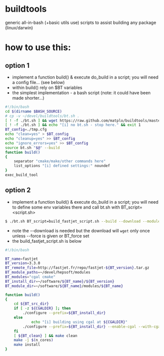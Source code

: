 # buildtools
generic all-in-bash (+basic utils use) scripts to assist building any package (linux/darwin)

# how to use this:

## option 1
 - implement a function build() & execute do_build in a script; you will need a config file... (see below)
 - within build() rely on $BT variables
 - the simplest implementation - a bash script (note: it could have been made shorter...)

```bash
#!/bin/bash
cd $(dirname $BASH_SOURCE)
# cp -v ~/devel/buildtools/bt.sh .
[ ! -f ./bt.sh ] && wget https://raw.github.com/matplo/buildtools/master/bt.sh
[ ! -f ./bt.sh ] && echo "[i] no bt.sh - stop here." && exit 1
BT_config=./tmp.cfg
echo "clean=yes" > $BT_config
echo "cleanup=yes" >> $BT_config
echo "ignore_errors=yes" >> $BT_config
source bt.sh "$@" --build
function build()
{
	separator "cmake/make/other commands here"
	list_options "[i] defined settings:" noundef
}
exec_build_tool
```

## option 2
 - implement a function build() & execute do_build in a script; you will need to define some env variables there and call bt.sh with BT_script=<script.sh>

```bash
$ ./bt.sh BT_script=build_fastjet_script.sh --build --download --module
```

- note the --download is needed but the download will `wget` only once unless --force is given or BT_force set
- the build_fastjet_script.sh is below

```bash
#!/bin/bash

BT_name=fastjet
BT_version=3.3.0
BT_remote_file=http://fastjet.fr/repo/fastjet-${BT_version}.tar.gz
BT_module_paths=~/devel/hepsoft/modules
BT_modules="cgal cmake"
BT_install_dir=~/software/${BT_name}/${BT_version}
BT_module_dir=~/software/${BT_name}/modules/${BT_name}

function build()
{
	cd ${BT_src_dir}
    if [ -z ${CGALDIR} ]; then
        ./configure --prefix=${BT_install_dir}
    else
            echo "[i] building using cgal at ${CGALDIR}"
        ./configure --prefix=${BT_install_dir} --enable-cgal --with-cgaldir=${CGALDIR} LDFLAGS=-Wl,-rpath,${BOOSTDIR}/lib CXXFLAGS=-I${BOOSTDIR}/include CPPFLAGS=-I${BOOSTDIR}/include
    fi
    [ ${BT_clean} ] && make clean
    make -j $(n_cores)
    make install
}
```
